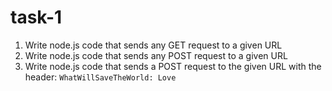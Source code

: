 # task-1

1. Write node.js code that sends any GET request to a given URL
2. Write node.js code that sends any POST request to a given URL
3. Write node.js code that sends a POST request to the given URL with the header: `WhatWillSaveTheWorld: Love`
